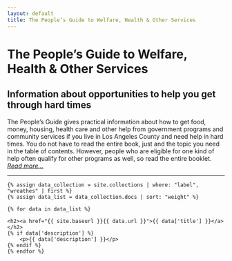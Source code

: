```yaml
---
layout: default
title: The People’s Guide to Welfare, Health & Other Services
---
```


# The People’s Guide to Welfare, Health & Other Services

## Information about opportunities to help you get through hard times

The People’s Guide gives practical information about how to get food, money, housing, health care and other help from government programs and community services if you live in Los Angeles County and need help in hard times. You do not have to read the entire book, just and the topic you need in the table of contents. However, people who are eligible for one kind of help often qualify for other programs as well, so read the entire booklet. *[Read more...](wreathes/introduction)*

- - -

<div class="wreathes">

	{% assign data_collection = site.collections | where: "label", "wreathes" | first %}
	{% assign data_list = data_collection.docs | sort: "weight" %}

	{% for data in data_list %}

	<h2><a href="{{ site.baseurl }}{{ data.url }}">{{ data['title'] }}</a></h2>
	{% if data['description'] %}
		<p>{{ data['description'] }}</p>
	{% endif %}
	{% endfor %}
</div>
